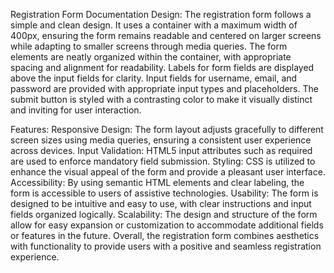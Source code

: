 Registration Form Documentation
Design:
The registration form follows a simple and clean design.
It uses a container with a maximum width of 400px, ensuring the form remains readable and centered on larger screens while adapting to smaller screens through media queries.
The form elements are neatly organized within the container, with appropriate spacing and alignment for readability.
Labels for form fields are displayed above the input fields for clarity.
Input fields for username, email, and password are provided with appropriate input types and placeholders.
The submit button is styled with a contrasting color to make it visually distinct and inviting for user interaction.


Features:
Responsive Design: The form layout adjusts gracefully to different screen sizes using media queries, ensuring a consistent user experience across devices.
Input Validation: HTML5 input attributes such as required are used to enforce mandatory field submission.
Styling: CSS is utilized to enhance the visual appeal of the form and provide a pleasant user interface.
Accessibility: By using semantic HTML elements and clear labeling, the form is accessible to users of assistive technologies.
Usability: The form is designed to be intuitive and easy to use, with clear instructions and input fields organized logically.
Scalability: The design and structure of the form allow for easy expansion or customization to accommodate additional fields or features in the future.
Overall, the registration form combines aesthetics with functionality to provide users with a positive and seamless registration experience.





